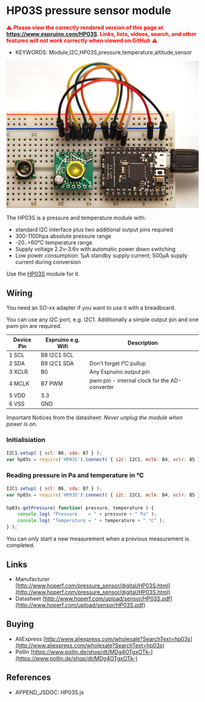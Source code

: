 <!--- Copyright (c) 2016 Luwar. See the file LICENSE for copying permission. -->
HP03S pressure sensor module
============================

<span style="color:red">:warning: **Please view the correctly rendered version of this page at https://www.espruino.com/HP03S. Links, lists, videos, search, and other features will not work correctly when viewed on GitHub** :warning:</span>

* KEYWORDS: Module,I2C,HP03S,pressure,temperature,altitude,sensor

![HP03S](HP03S/hp03s_breadboard.jpeg)

The HP03S is a pressure and temperature module with:

* standard I2C interface plus two additional output pins required
* 300-1100hpa absolute pressure range
* -20..+60°C temperature range
* Supply voltage 2.2v-3.6v with automatic power down switching
* Low power consumption: 1µA standby supply current; 500µA supply current during conversion

Use the [HP03S](/modules/HP03S.js) module for it.


Wiring
------

You need an SO-xx adapter if you want to use it with a breadboard.

You can use any I2C port, e.g. I2C1. Additionally a simple output pin and one pwm pin are required.

| Device Pin | Espruino e.g. Wifi | Description
| ---------- | ------------------ | --------------------------------------------- |
| 1 SCL      | B8 I2C1 SCL        |                                               |
| 2 SDA      | B9 I2C1 SDA        | Don\'t forget I²C pullup                      |
| 3 XCLR     | B0                 | Any Espruino output pin                       |
| 4 MCLK     | B7 PWM             | pwm pin - internal clock for the AD-converter |
| 5 VDD      | 3.3                |                                               |
| 6 VSS      | GND                |                                               |

Important Notices from the datasheet: *Never unplug the module when power is on.*


### Initialisiation

```JavaScript
I2C1.setup( { scl: B6, sda: B7 } );
var hp03s = require('HP03S').connect( { i2c: I2C1, mclk: B4, xclr: B5 } );
```


### Reading pressure in Pa and temperature in °C

```JavaScript
I2C1.setup( { scl: B6, sda: B7 } );
var hp03s = require('HP03S').connect( { i2c: I2C1, mclk: B4, xclr: B5 } );

hp03s.getPressure( function( pressure, temperature ) {
    console.log( "Pressure    = " + pressure + " Pa" ); 
    console.log( "Temperature = " + temperature + " °C" ); 
} );
```

You can only start a new measurement when a previous measurement is completed.


Links
-----
* Manufacturer [http://www.hoperf.com/pressure_sensor/digital/HP03S.html](http://www.hoperf.com/pressure_sensor/digital/HP03S.html)
* Datasheet [http://www.hoperf.com/upload/sensor/HP03S.pdf](http://www.hoperf.com/upload/sensor/HP03S.pdf)


Buying
------
* AliExpress [http://www.aliexpress.com/wholesale?SearchText=hp03s](http://www.aliexpress.com/wholesale?SearchText=hp03s)
* Pollin [https://www.pollin.de/shop/dt/MDg4OTgxOTk-](https://www.pollin.de/shop/dt/MDg4OTgxOTk-)


References
----------

* APPEND_JSDOC: HP03S.js
